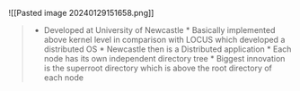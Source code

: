 ![[Pasted image 20240129151658.png]]
> * Developed at University of Newcastle * Basically implemented above kernel level in comparison with LOCUS which developed a distributed OS * Newcastle then is a Distributed application * Each node has its own independent directory tree * Biggest innovation is the superroot directory which is above the root directory of each node